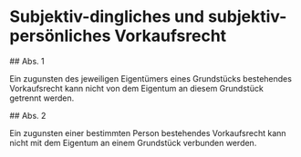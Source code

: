 # Subjektiv-dingliches und subjektiv-persönliches Vorkaufsrecht



\#\# Abs. 1

 Ein zugunsten des jeweiligen Eigentümers eines Grundstücks bestehendes Vorkaufsrecht kann nicht von dem Eigentum an diesem Grundstück getrennt werden.

\#\# Abs. 2

 Ein zugunsten einer bestimmten Person bestehendes Vorkaufsrecht kann nicht mit dem Eigentum an einem Grundstück verbunden werden. 

